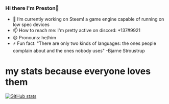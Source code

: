 ### Hi there I'm Preston👋 

<!-- - 🌱 I’m currently learning ... 
- 👯 I’m looking to collaborate on ...
- 🤔 I’m looking for help with ...
- 💬 Ask me about ...
- -->
- 🔭 I’m currently working on Steem! a game engine capable of running on low spec devices 
- 📫 How to reach me: I'm pretty active on discord: *137#9921
- 😄 Pronouns: he/him
- ⚡ Fun fact: "There are only two kinds of languages: the ones people complain about and the ones nobody uses" -Bjarne Stroustrup

# my stats because everyone loves them
[![GitHub stats](https://github-readme-stats.vercel.app/api?username=prestonf136)](https://github.com/anuraghazra/github-readme-stats)

